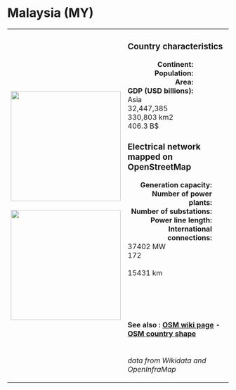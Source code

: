 # Malaysia (MY)

<table width="90%">
<tr>
<td>
<img src="http://commons.wikimedia.org/wiki/Special:FilePath/Flag%20of%20Malaysia.svg" width="250">
<br><br>
<img src="http://commons.wikimedia.org/wiki/Special:FilePath/Malaysia%20%28orthographic%20projection%29.svg" width="250"></td>
<td>
<h3>Country characteristics</h3>
<div style="display: inline-block;text-align:right;margin-right:30px;font-weight: bold;">
Continent:<br>Population:<br>Area:<br>GDP (USD billions):
</div>
<div style="display: inline-block;">
Asia<br>32,447,385<br>330,803 km2<br>406.3 B$
</div>
<h3>Electrical network mapped on OpenStreetMap</h3>
<div style="display: inline-block;text-align:right;margin-right:30px;font-weight: bold;">Generation capacity:<br>
Number of power plants:<br>
Number of substations:<br>
Power line length:<br>
International connections:<br>
</div>
<div style="display: inline-block;">37402 MW<br>
172<br>
<br>
15431 km<br>
<br>
</div>

<br><br><h4>See also :
<a href="https://wiki.openstreetmap.org/wiki/Power_networks/Malaysia" target="_blank">OSM wiki page</a> -
<a href="https://openstreetmap.org/relation/2108121" target="_blank">OSM country shape</a>
</h4>

<br><i>data from Wikidata and OpenInfraMap</i>
</td>
</tr>
</table>




